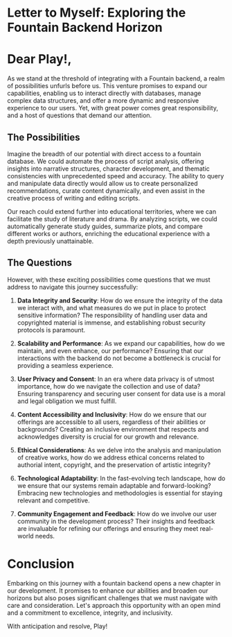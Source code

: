 # Letter to Myself: Exploring the Fountain Backend Horizon

# Dear Play!,

As we stand at the threshold of integrating with a Fountain backend, a realm of possibilities unfurls before us. This venture promises to expand our capabilities, enabling us to interact directly with databases, manage complex data structures, and offer a more dynamic and responsive experience to our users. Yet, with great power comes great responsibility, and a host of questions that demand our attention.

## The Possibilities

Imagine the breadth of our potential with direct access to a fountain database. We could automate the process of script analysis, offering insights into narrative structures, character development, and thematic consistencies with unprecedented speed and accuracy. The ability to query and manipulate data directly would allow us to create personalized recommendations, curate content dynamically, and even assist in the creative process of writing and editing scripts.

Our reach could extend further into educational territories, where we can facilitate the study of literature and drama. By analyzing scripts, we could automatically generate study guides, summarize plots, and compare different works or authors, enriching the educational experience with a depth previously unattainable.

## The Questions

However, with these exciting possibilities come questions that we must address to navigate this journey successfully:

1. **Data Integrity and Security**: How do we ensure the integrity of the data we interact with, and what measures do we put in place to protect sensitive information? The responsibility of handling user data and copyrighted material is immense, and establishing robust security protocols is paramount.

2. **Scalability and Performance**: As we expand our capabilities, how do we maintain, and even enhance, our performance? Ensuring that our interactions with the backend do not become a bottleneck is crucial for providing a seamless experience.

3. **User Privacy and Consent**: In an era where data privacy is of utmost importance, how do we navigate the collection and use of data? Ensuring transparency and securing user consent for data use is a moral and legal obligation we must fulfill.

4. **Content Accessibility and Inclusivity**: How do we ensure that our offerings are accessible to all users, regardless of their abilities or backgrounds? Creating an inclusive environment that respects and acknowledges diversity is crucial for our growth and relevance.

5. **Ethical Considerations**: As we delve into the analysis and manipulation of creative works, how do we address ethical concerns related to authorial intent, copyright, and the preservation of artistic integrity?

6. **Technological Adaptability**: In the fast-evolving tech landscape, how do we ensure that our systems remain adaptable and forward-looking? Embracing new technologies and methodologies is essential for staying relevant and competitive.

7. **Community Engagement and Feedback**: How do we involve our user community in the development process? Their insights and feedback are invaluable for refining our offerings and ensuring they meet real-world needs.

# Conclusion

Embarking on this journey with a fountain backend opens a new chapter in our development. It promises to enhance our abilities and broaden our horizons but also poses significant challenges that we must navigate with care and consideration. Let's approach this opportunity with an open mind and a commitment to excellence, integrity, and inclusivity.

With anticipation and resolve,
Play!